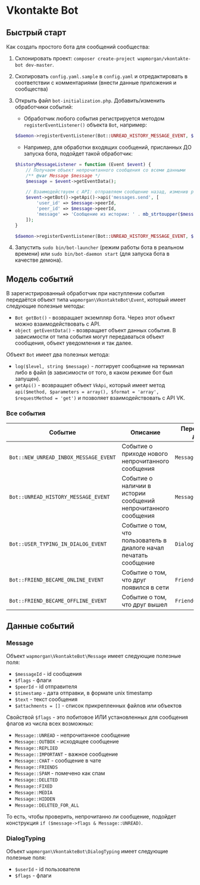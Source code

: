 # Vkontakte Bot

## Быстрый старт
Как создать простого бота для сообщений сообщества:

1. Склонировать проект: `composer create-project wapmorgan/vkontakte-bot dev-master`.
2. Скопировать `config.yaml.sample` в `config.yaml` и отредактировать в соответствии с комментариями (внести данные приложения и сообщества)
3. Открыть файл `bot-initialization.php`. Добавить/изменить обработчики событий:

    - Обработчик любого события регистрируется методом `registerEventListener()` объекта `Bot`, например:
    ```php
    $daemon->registerEventListener(Bot::UNREAD_HISTORY_MESSAGE_EVENT, $historyMessageListener);
    ```
    
    - Например, для обработки входящих сообщений, присланных ДО запуска бота, подойдет такой обработчик:
    ```php
    $historyMessageListener = function (Event $event) {
        // Получаем объект непрочитанного сообщения со всеми данными
        /** @var Message $message */
        $message = $event->getEventData();

        // Взаимодействуем с API: отправляем сообщение назад, изменив регистр всех букв на ВЕРХНИЙ
        $event->getBot()->getApi()->api('messages.send', [
            'user_id' => $message->peerId,
            'peer_id' => $message->peerId,
            'message' => 'Сообщение из истории: ' . mb_strtoupper($message->text)
        ]);
    }

    $daemon->registerEventListener(Bot::UNREAD_HISTORY_MESSAGE_EVENT, $historyMessageListener);
    ```

4. Запустить `sudo bin/bot-launcher` (режим работы бота в реальном времени) или `sudo bin/bot-daemon start` (для запуска бота в качестве демона).

## Модель событий

В зарегистрированный обработчик при наступлении события передаётся объект типа `wapmorgan\VkontakteBot\Event`, который имеет следующие полезные методы:

- `Bot getBot()` - возвращает экземпляр бота. Через этот объект можно взаимодействовать с API.
- `object getEventData()` - возвращает объект данных события. В зависимости от типа события могут передаваться объект сообщения, объект уведомления и так далее.

Объект `Bot` имеет два полезных метода:
- `log($level, string $message)` - логгирует сообщение на терминал либо в файл (в зависимости от того, в каком режиме бот был запущен).
- `getApi()` - возвращает объект `VkApi`, который имеет метод `api($method, $parameters = array(), $format = 'array', $requestMethod = 'get')` и позволяет взаимодействовать с API VK. 

### Все события
| Событие | Описание | Передаваемые данные |
|---------|----------|---------------------|
`Bot::NEW_UNREAD_INBOX_MESSAGE_EVENT` | Событие о приходе нового непрочитанного сообщения | `Message` |
`Bot::UNREAD_HISTORY_MESSAGE_EVENT` | Событие о наличии в истории сообщений непрочитанного сообщения | `Message` |
`Bot::USER_TYPING_IN_DIALOG_EVENT` | Событие о том, что пользователь в диалоге начал печатать сообщение | `DialogTyping` |
`Bot::FRIEND_BECAME_ONLINE_EVENT` | Событие о том, что друг появился в сети | `FriendOnlineStatus` |
`Bot::FRIEND_BECAME_OFFLINE_EVENT` | Событие о том, что друг вышел | `FriendOfflineStatus` |

## Данные событий

### Message

Объект `wapmorgan\VkontakteBot\Message` имеет следующие полезные поля:
- `$messageId` - id сообщения
- `$flags` - флаги
- `$peerId` - id отправителя
- `$timestamp` - дата отправки, в формате unix timestamp
- `$text` - текст сообщения
- `$attachments = []` - список прикрепленных файлов или объектов

Свойствой `$flags` - это побитовое ИЛИ установленных для сообщения флагов из числа всех возможных:

- `Message::UNREAD` - непрочитанное сообщение
- `Message::OUTBOX` - исходящее сообщение
- `Message::REPLIED`
- `Message::IMPORTANT` - важное сообщение
- `Message::CHAT` - сообщение в чате
- `Message::FRIENDS`
- `Message::SPAM` - помечено как спам
- `Message::DELETED`
- `Message::FIXED`
- `Message::MEDIA`
- `Message::HIDDEN`
- `Message::DELETED_FOR_ALL`

То есть, чтобы проверить, непрочитанно ли сообщение, подойдет конструкция `if ($message->flags & Message::UNREAD)`.

### DialogTyping

Объект `wapmorgan\VkontakteBot\DialogTyping` имеет следующие полезные поля:
- `$userId` - id пользователя
- `$flags` - флаги
